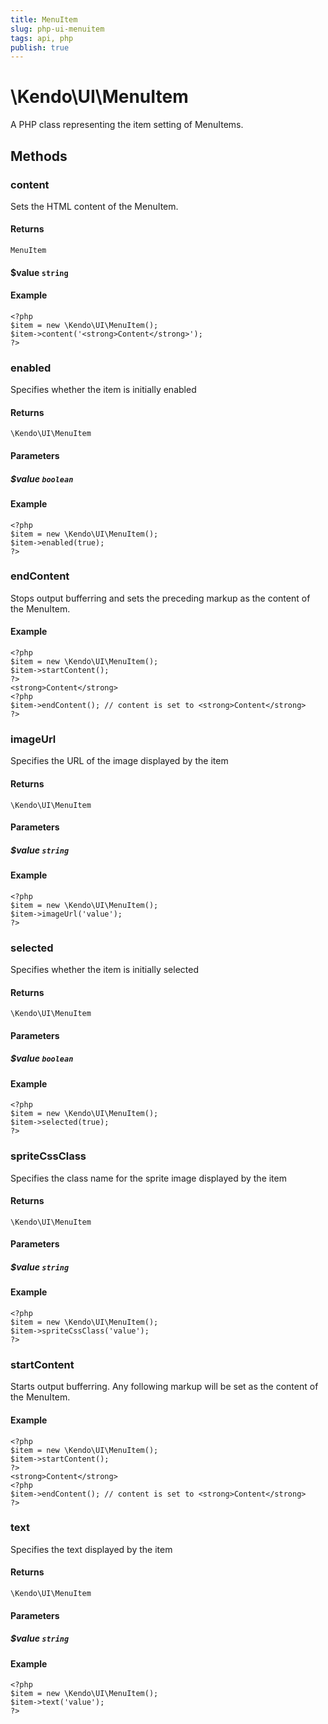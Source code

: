 ```yaml
---
title: MenuItem
slug: php-ui-menuitem
tags: api, php
publish: true
---
```


# \Kendo\UI\MenuItem

A PHP class representing the item setting of MenuItems.


## Methods

### content

Sets the HTML content of the MenuItem.

#### Returns

`MenuItem`

#### $value `string`

#### Example

    <?php
    $item = new \Kendo\UI\MenuItem();
    $item->content('<strong>Content</strong>');
    ?>


### enabled
Specifies whether the item is initially enabled

#### Returns
`\Kendo\UI\MenuItem`

#### Parameters

##### $value `boolean`



#### Example 
    <?php
    $item = new \Kendo\UI\MenuItem();
    $item->enabled(true);
    ?>

### endContent

Stops output bufferring and sets the preceding markup as the content of the MenuItem.

#### Example

    <?php
    $item = new \Kendo\UI\MenuItem();
    $item->startContent();
    ?>
    <strong>Content</strong>
    <?php
    $item->endContent(); // content is set to <strong>Content</strong>
    ?>

### imageUrl
Specifies the URL of the image displayed by the item

#### Returns
`\Kendo\UI\MenuItem`

#### Parameters

##### $value `string`



#### Example 
    <?php
    $item = new \Kendo\UI\MenuItem();
    $item->imageUrl('value');
    ?>

### selected
Specifies whether the item is initially selected

#### Returns
`\Kendo\UI\MenuItem`

#### Parameters

##### $value `boolean`



#### Example 
    <?php
    $item = new \Kendo\UI\MenuItem();
    $item->selected(true);
    ?>

### spriteCssClass
Specifies the class name for the sprite image displayed by the item

#### Returns
`\Kendo\UI\MenuItem`

#### Parameters

##### $value `string`



#### Example 
    <?php
    $item = new \Kendo\UI\MenuItem();
    $item->spriteCssClass('value');
    ?>

### startContent

Starts output bufferring. Any following markup will be set as the content of the MenuItem.

#### Example

    <?php
    $item = new \Kendo\UI\MenuItem();
    $item->startContent();
    ?>
    <strong>Content</strong>
    <?php
    $item->endContent(); // content is set to <strong>Content</strong>
    ?>


### text
Specifies the text displayed by the item

#### Returns
`\Kendo\UI\MenuItem`

#### Parameters

##### $value `string`



#### Example 
    <?php
    $item = new \Kendo\UI\MenuItem();
    $item->text('value');
    ?>

